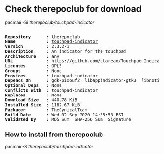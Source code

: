 # Check therepoclub for download

pacman -Si *therepoclub/touchpad-indicator*

<div class="highlight"><pre class="highlight"><text>
<b>Repository</b>      : therepoclub
<b>Name</b>            : <a href="../../x86_64/touchpad-indicator-2.3.2-1-any.pkg.tar.zst">touchpad-indicator</a>
<b>Version</b>         : 2.3.2-1
<b>Description</b>     : An indicator for the touchpad
<b>Architecture</b>    : any
<b>URL</b>             : https://github.com/atareao/Touchpad-Indicator
<b>Licenses</b>        : GPL3
<b>Groups</b>          : None
<b>Provides</b>        : touchpad-indicator
<b>Depends On</b>      : gdk-pixbuf2  libappindicator-gtk3  libnotify  lsb-release  librsvg  python-xlib  python-pyudev  python-dbus  python-evdev  xorg-xinput
<b>Optional Deps</b>   : None
<b>Conflicts With</b>  : touchpad-indicator
<b>Replaces</b>        : None
<b>Download Size</b>   : 440.78 KiB
<b>Installed Size</b>  : 1182.67 KiB
<b>Packager</b>        : TheCynicalTeam <wayne6324@gmail.com>
<b>Build Date</b>      : Wed 02 Sep 2020 14:55:53 BST
<b>Validated By</b>    : MD5 Sum  SHA-256 Sum  Signature
</text></pre></div>

## How to install from therepoclub

pacman -S *therepoclub/touchpad-indicator*
